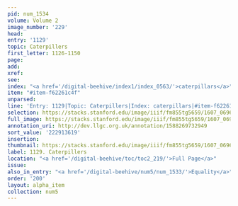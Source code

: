 ```yaml
---
pid: num_1534
volume: Volume 2
image_number: '229'
head:
entry: '1129'
topic: Caterpillers
first_letter: 1126-1150
page:
add:
xref:
see:
index: "<a href='/digital-beehive/index1/index_0563/'>caterpillars</a>"
item: "#item-f62261c4f"
unparsed:
line: 'Entry: 1129|Topic: Caterpillers|Index: caterpillars|#item-f62261c4f'
selection: https://stacks.stanford.edu/image/iiif/fm855tg5659/1607_0696/391,3619,2832,304/full/0/default.jpg
full_image: https://stacks.stanford.edu/image/iiif/fm855tg5659/1607_0696/full/full/0/default.jpg
annotation_uri: http://dev.llgc.org.uk/annotation/1588269732949
sort_value: '222913619'
insertion:
thumbnail: https://stacks.stanford.edu/image/iiif/fm855tg5659/1607_0696/391,3619,600,180/250,/0/default.jpg
label: 1129. Caterpillers
location: "<a href='/digital-beehive/toc/toc2_219/'>Full Page</a>"
issue:
also_in_entry: "<a href='/digital-beehive/num5/num_1533/'>Equality</a>"
order: '200'
layout: alpha_item
collection: num5
---
```

